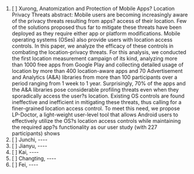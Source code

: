 1. [ ] Xurong, Anatomization and Protection of Mobile Apps? Location Privacy Threats
abstract: Mobile users are becoming increasingly aware of the privacy threats resulting from apps? access of their location. Few of the solutions proposed thus far to mitigate these threats have been deployed as they require either app or platform modifications. Mobile operating systems (OSes) also provide users with location access controls. In this paper, we analyze the efficacy of these controls in combating the location-privacy threats. For this analysis, we conducted the first location measurement campaign of its kind, analyzing more than 1000 free apps from Google Play and collecting detailed usage of location by more than 400 location-aware apps and 70 Advertisement and Analytics (A&A) libraries from more than 100 participants over a period ranging from 1 week to 1 year. Surprisingly, 70\% of the apps and the A&A libraries pose considerable profiling threats even when they sporadically access the user?s location. Existing OS controls are found ineffective and inefficient in mitigating these threats, thus calling for a finer-grained location access control. To meet this need, we propose LP-Doctor, a light-weight user-level tool that allows Android users to effectively utilize the OS?s location access controls while maintaining the required app?s functionality as our user study (with 227 participants) shows
2. [ ] Junchi, ----
3. [ ] Jianyu, ----
4. [ ] Kai, ----
5. [ ] Changting, ----
6. [ ] Fei, ----